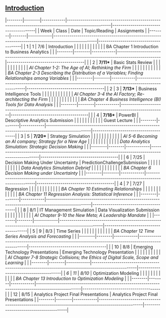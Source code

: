 
## [Introduction](https://gannawag.github.io/IR_management_analytics/lectures/Lecture%201%20Introduction.html#/title-slide)

|--------|--------|------------|----------------------------------------------------------------------------------------------------|---------------------------------------|
| Week   | Class  | Date       | Topic/Reading                                                                                      | Assignments                           |
|--------|--------|------------|----------------------------------------------------------------------------------------------------|---------------------------------------|
| 1      | 1      | 7/6        | Introduction                                                                                       |                                       |
|        |        |            |                                                                                                    |                                       |
|        |        |            | BA Chapter 1 Introduction to Business Analytics                                                    |                                       |
|--------|--------|------------|----------------------------------------------------------------------------------------------------|---------------------------------------|
|        | 2      | **7/11\*** | Basic Stats Review                                                                                 |                                       |
|        |        |            |                                                                                                    |                                       |
|        |        |            | *AI Chapter 1-2: The Age of AI; Rethinking the Firm*                                               |                                       |
|        |        |            |                                                                                                    |                                       |
|        |        |            | *BA Chapter 2-3 Describing the Distribution of a Variables; Finding Relationships among Variables* |                                       |
|--------|--------|------------|----------------------------------------------------------------------------------------------------|---------------------------------------|
| 2      | 3      | **7/13\*** | Business Intelligence Tools                                                                        |                                       |
|        |        |            |                                                                                                    |                                       |
|        |        |            | *AI Chapter 3-4 the AI Factory; Re-architecting the Firm*                                          |                                       |
|        |        |            |                                                                                                    |                                       |
|        |        |            | *BA Chapter 4 Business Intelligence (BI) Tools for Data Analysis*                                  |                                       |
|--------|--------|------------|----------------------------------------------------------------------------------------------------|---------------------------------------|
|        | 4      | **7/18\*** | PowerBI                                                                                            | Descriptive Analytics Submission      |
|        |        |            |                                                                                                    |                                       |
|        |        |            | Guest Lecture                                                                                      |                                       |
|--------|--------|------------|----------------------------------------------------------------------------------------------------|---------------------------------------|
| 3      | 5      | **7/20\*** | Strategy Simulation                                                                                |                                       |
|        |        |            |                                                                                                    |                                       |
|        |        |            | *AI 5-6 Becoming an AI company; Strategy for a New Age*                                            |                                       |
|        |        |            |                                                                                                    |                                       |
|        |        |            | *Data Analytics Simulation: Strategic Decision Making*                                             |                                       |
|--------|--------|------------|----------------------------------------------------------------------------------------------------|---------------------------------------|
|        | 6      | 7/25       | Decision Making Under Uncertainty                                                                  | PredictionChallengeSubmission         |
|        |        |            |                                                                                                    |                                       |
|        |        |            | *Data Analytics Simulation Debrief*                                                                |                                       |
|        |        |            |                                                                                                    |                                       |
|        |        |            | *BA Chapter 6 Decision Making under Uncertainty*                                                   |                                       |
|--------|--------|------------|----------------------------------------------------------------------------------------------------|---------------------------------------|
| 4      | 7      | 7/27       | Regression                                                                                         |                                       |
|        |        |            |                                                                                                    |                                       |
|        |        |            | *BA Chapter 10 Estimating Relationships*                                                           |                                       |
|        |        |            |                                                                                                    |                                       |
|        |        |            | *BA Chapter 11 Regression Analysis: Statistical Inference*                                         |                                       |
|--------|--------|------------|----------------------------------------------------------------------------------------------------|---------------------------------------|
|        | 8      | 8/1        | IT Management Simulation                                                                           | Data Visualization Submission         |
|        |        |            |                                                                                                    |                                       |
|        |        |            | *AI Chapter 9-10 the New Meta; A Leadership Mandate*                                               |                                       |
|--------|--------|------------|----------------------------------------------------------------------------------------------------|---------------------------------------|
| 5      | 9      | 8/3        | Time Series                                                                                        |                                       |
|        |        |            |                                                                                                    |                                       |
|        |        |            | *BA Chapter 12 Time Series Analysis and Forecasting*                                               |                                       |
|--------|--------|------------|----------------------------------------------------------------------------------------------------|---------------------------------------|
|        | 10     | 8/8        | Emerging Technology Presentations                                                                  | Emerging Technology Presentation      |
|        |        |            |                                                                                                    |                                       |
|        |        |            | *AI* *Chapter 7-8 Strategic Collisions; the Ethics of Digital Scale, Scope and Learning*           |                                       |
|--------|--------|------------|----------------------------------------------------------------------------------------------------|---------------------------------------|
| *6*    | *11*   | *8/10*     | Optimization Modeling                                                                              |                                       |
|        |        |            |                                                                                                    |                                       |
|        |        |            | *BA Chapter 13 Introduction to Optimization Modeling*                                              |                                       |
|--------|--------|------------|----------------------------------------------------------------------------------------------------|---------------------------------------|
|        | 12     | 8/15       | Analytics Project Final Presentations                                                              | Analytics Project Final Presentations |
|--------|--------|------------|----------------------------------------------------------------------------------------------------|---------------------------------------|
